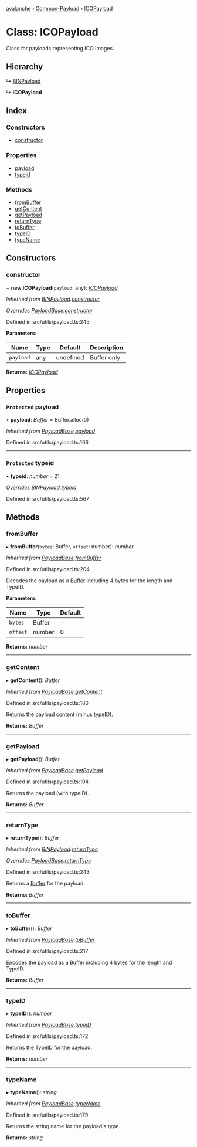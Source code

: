 [avalanche](../README.md) › [Common-Payload](../modules/common_payload.md) › [ICOPayload](common_payload.icopayload.md)

# Class: ICOPayload

Class for payloads representing ICO images.

## Hierarchy

  ↳ [BINPayload](common_payload.binpayload.md)

  ↳ **ICOPayload**

## Index

### Constructors

* [constructor](common_payload.icopayload.md#constructor)

### Properties

* [payload](common_payload.icopayload.md#protected-payload)
* [typeid](common_payload.icopayload.md#protected-typeid)

### Methods

* [fromBuffer](common_payload.icopayload.md#frombuffer)
* [getContent](common_payload.icopayload.md#getcontent)
* [getPayload](common_payload.icopayload.md#getpayload)
* [returnType](common_payload.icopayload.md#returntype)
* [toBuffer](common_payload.icopayload.md#tobuffer)
* [typeID](common_payload.icopayload.md#typeid)
* [typeName](common_payload.icopayload.md#typename)

## Constructors

###  constructor

\+ **new ICOPayload**(`payload`: any): *[ICOPayload](common_payload.icopayload.md)*

*Inherited from [BINPayload](common_payload.binpayload.md).[constructor](common_payload.binpayload.md#constructor)*

*Overrides [PayloadBase](common_payload.payloadbase.md).[constructor](common_payload.payloadbase.md#constructor)*

Defined in src/utils/payload.ts:245

**Parameters:**

Name | Type | Default | Description |
------ | ------ | ------ | ------ |
`payload` | any | undefined | Buffer only  |

**Returns:** *[ICOPayload](common_payload.icopayload.md)*

## Properties

### `Protected` payload

• **payload**: *Buffer* = Buffer.alloc(0)

*Inherited from [PayloadBase](common_payload.payloadbase.md).[payload](common_payload.payloadbase.md#protected-payload)*

Defined in src/utils/payload.ts:166

___

### `Protected` typeid

• **typeid**: *number* = 21

*Overrides [BINPayload](common_payload.binpayload.md).[typeid](common_payload.binpayload.md#protected-typeid)*

Defined in src/utils/payload.ts:567

## Methods

###  fromBuffer

▸ **fromBuffer**(`bytes`: Buffer, `offset`: number): *number*

*Inherited from [PayloadBase](common_payload.payloadbase.md).[fromBuffer](common_payload.payloadbase.md#frombuffer)*

Defined in src/utils/payload.ts:204

Decodes the payload as a [Buffer](https://github.com/feross/buffer) including 4 bytes for the length and TypeID.

**Parameters:**

Name | Type | Default |
------ | ------ | ------ |
`bytes` | Buffer | - |
`offset` | number | 0 |

**Returns:** *number*

___

###  getContent

▸ **getContent**(): *Buffer*

*Inherited from [PayloadBase](common_payload.payloadbase.md).[getContent](common_payload.payloadbase.md#getcontent)*

Defined in src/utils/payload.ts:186

Returns the payload content (minus typeID).

**Returns:** *Buffer*

___

###  getPayload

▸ **getPayload**(): *Buffer*

*Inherited from [PayloadBase](common_payload.payloadbase.md).[getPayload](common_payload.payloadbase.md#getpayload)*

Defined in src/utils/payload.ts:194

Returns the payload (with typeID).

**Returns:** *Buffer*

___

###  returnType

▸ **returnType**(): *Buffer*

*Inherited from [BINPayload](common_payload.binpayload.md).[returnType](common_payload.binpayload.md#returntype)*

*Overrides [PayloadBase](common_payload.payloadbase.md).[returnType](common_payload.payloadbase.md#abstract-returntype)*

Defined in src/utils/payload.ts:243

Returns a [Buffer](https://github.com/feross/buffer) for the payload.

**Returns:** *Buffer*

___

###  toBuffer

▸ **toBuffer**(): *Buffer*

*Inherited from [PayloadBase](common_payload.payloadbase.md).[toBuffer](common_payload.payloadbase.md#tobuffer)*

Defined in src/utils/payload.ts:217

Encodes the payload as a [Buffer](https://github.com/feross/buffer) including 4 bytes for the length and TypeID.

**Returns:** *Buffer*

___

###  typeID

▸ **typeID**(): *number*

*Inherited from [PayloadBase](common_payload.payloadbase.md).[typeID](common_payload.payloadbase.md#typeid)*

Defined in src/utils/payload.ts:172

Returns the TypeID for the payload.

**Returns:** *number*

___

###  typeName

▸ **typeName**(): *string*

*Inherited from [PayloadBase](common_payload.payloadbase.md).[typeName](common_payload.payloadbase.md#typename)*

Defined in src/utils/payload.ts:179

Returns the string name for the payload's type.

**Returns:** *string*
